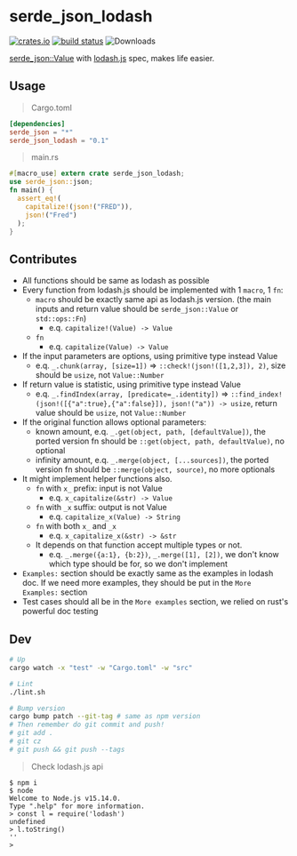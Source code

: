 # serde_json_lodash

[![crates.io](https://img.shields.io/crates/v/serde_json_lodash?label=latest)](https://crates.io/crates/serde_json_lodash)
[![build status](https://github.com/up9cloud/serde_json_lodash/workflows/CI/badge.svg?branch=main&event=push)](https://github.com/up9cloud/serde_json_lodash/actions)
![Downloads](https://img.shields.io/crates/d/serde_json_lodash.svg)

[serde_json::Value](https://docs.serde.rs/serde_json/value/enum.Value.html) with [lodash.js](https://github.com/lodash/lodash) spec, makes life easier.

## Usage

> Cargo.toml

```toml
[dependencies]
serde_json = "*"
serde_json_lodash = "0.1"
```

> main.rs

```rust
#[macro_use] extern crate serde_json_lodash;
use serde_json::json;
fn main() {
  assert_eq!(
    capitalize!(json!("FRED")),
    json!("Fred")
  );
}
```

## Contributes

- All functions should be same as lodash as possible
- Every function from lodash.js should be implemented with 1 `macro`, 1 `fn`:
  - `macro` should be exactly same api as lodash.js version. (the main inputs and return value should be `serde_json::Value` or `std::ops::Fn`)
    - e.q. `capitalize!(Value) -> Value`
  - `fn`
    - e.q. `capitalize(Value) -> Value`
- If the input parameters are options, using primitive type instead Value
  - e.q. `_.chunk(array, [size=1])` => `::check!(json!([1,2,3]), 2)`, size should be `usize`, not `Value::Number`
- If return value is statistic, using primitive type instead Value
  - e.q. `_.findIndex(array, [predicate=_.identity])` => `::find_index!(json!([{"a":true},{"a":false}]), json!("a")) -> usize`, return value should be `usize`, not `Value::Number`
- If the original function allows optional parameters:
  - known amount, e.q. `_.get(object, path, [defaultValue])`, the ported version fn should be `::get(object, path, defaultValue)`, no optional
  - infinity amount, e.q. `_.merge(object, [...sources])`, the ported version fn should be `::merge(object, source)`, no more optionals
- It might implement helper functions also.
  - `fn` with `x_` prefix: input is not Value
    - e.q. `x_capitalize(&str) -> Value`
  - `fn` with `_x` suffix: output is not Value
    - e.q. `capitalize_x(Value) -> String`
  - `fn` with both `x_` and `_x`
    - e.q. `x_capitalize_x(&str) -> &str`
  - It depends on that function accept multiple types or not.
    - e.q. `_.merge({a:1}, {b:2})`, `_.merge([1], [2])`, we don't know which type should be for, so we don't implement
- `Examples:` section should be exactly same as the examples in lodash doc. If we need more examples, they should be put in the `More Examples:` section
- Test cases should all be in the `More examples` section, we relied on rust's powerful doc testing

## Dev

```bash
# Up
cargo watch -x "test" -w "Cargo.toml" -w "src"

# Lint
./lint.sh

# Bump version
cargo bump patch --git-tag # same as npm version
# Then remember do git commit and push!
# git add .
# git cz
# git push && git push --tags
```

> Check lodash.js api

```console
$ npm i
$ node
Welcome to Node.js v15.14.0.
Type ".help" for more information.
> const l = require('lodash')
undefined
> l.toString()
''
>
```
